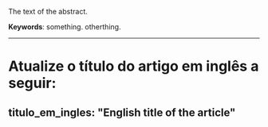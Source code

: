 The text of the abstract.

**Keywords**: something. otherthing.

---
# Atualize o título do artigo em inglês a seguir:
titulo_em_ingles: "English title of the article"
---
